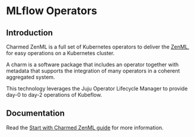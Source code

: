# MLflow Operators

## Introduction

Charmed ZenML is a full set of Kubernetes operators to deliver the [ZenML](https://www.zenml.io/), for easy operations on a Kubernetes cluster.

A charm is a software package that includes an operator together with metadata that supports the integration of many operators in a coherent aggregated system.

This technology leverages the Juju Operator Lifecycle Manager to provide day-0 to day-2 operations of Kubeflow.

## Documentation

Read the [Start with Charmed ZenML guide][docs] for more information.

[docs]: https://github.com/RafalSiwek/zenml-server-operator
